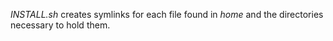 *INSTALL.sh* creates symlinks for each file found in *home* and the directories necessary to hold them.
